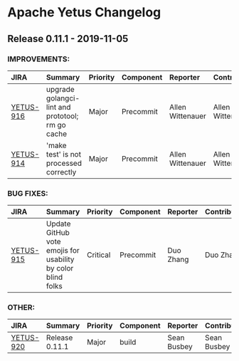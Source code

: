 
<!---
# Licensed to the Apache Software Foundation (ASF) under one
# or more contributor license agreements.  See the NOTICE file
# distributed with this work for additional information
# regarding copyright ownership.  The ASF licenses this file
# to you under the Apache License, Version 2.0 (the
# "License"); you may not use this file except in compliance
# with the License.  You may obtain a copy of the License at
#
#     http://www.apache.org/licenses/LICENSE-2.0
#
# Unless required by applicable law or agreed to in writing, software
# distributed under the License is distributed on an "AS IS" BASIS,
# WITHOUT WARRANTIES OR CONDITIONS OF ANY KIND, either express or implied.
# See the License for the specific language governing permissions and
# limitations under the License.
-->
# Apache Yetus Changelog

## Release 0.11.1 - 2019-11-05



### IMPROVEMENTS:

| JIRA | Summary | Priority | Component | Reporter | Contributor |
|:---- |:---- | :--- |:---- |:---- |:---- |
| [YETUS-916](https://issues.apache.org/jira/browse/YETUS-916) | upgrade golangci-lint and prototool; rm go cache |  Major | Precommit | Allen Wittenauer | Allen Wittenauer |
| [YETUS-914](https://issues.apache.org/jira/browse/YETUS-914) | 'make test' is not processed correctly |  Major | Precommit | Allen Wittenauer | Allen Wittenauer |


### BUG FIXES:

| JIRA | Summary | Priority | Component | Reporter | Contributor |
|:---- |:---- | :--- |:---- |:---- |:---- |
| [YETUS-915](https://issues.apache.org/jira/browse/YETUS-915) | Update GitHub vote emojis for usability by color blind folks |  Critical | Precommit | Duo Zhang | Duo Zhang |


### OTHER:

| JIRA | Summary | Priority | Component | Reporter | Contributor |
|:---- |:---- | :--- |:---- |:---- |:---- |
| [YETUS-920](https://issues.apache.org/jira/browse/YETUS-920) | Release 0.11.1 |  Major | build | Sean Busbey | Sean Busbey |


